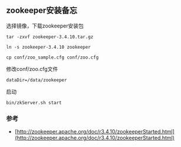 ## zookeeper安装备忘

选择镜像，下载zookeeper安装包

```
tar -zxvf zookeeper-3.4.10.tar.gz

ln -s zookeeper-3.4.10 zookeeper

cp conf/zoo_sample.cfg conf/zoo.cfg
```

修改conf/zoo.cfg文件

```
dataDir=/data/zookeeper
```

启动

```
bin/zkServer.sh start
```

### 参考

- [http://zookeeper.apache.org/doc/r3.4.10/zookeeperStarted.html](http://zookeeper.apache.org/doc/r3.4.10/zookeeperStarted.html)